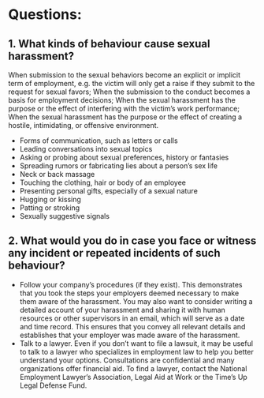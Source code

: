 # Questions:
## 1. What kinds of behaviour cause sexual harassment?

When submission to the sexual behaviors become an explicit or implicit term of employment, e.g. the victim will only get a raise if they submit to the request for sexual favors;
When the submission to the conduct becomes a basis for employment decisions;
When the sexual harassment has the purpose or the effect of interfering with the victim’s work performance;
When the sexual harassment has the purpose or the effect of creating a hostile, intimidating, or offensive environment.

* Forms of communication, such as letters or calls
* Leading conversations into sexual topics
* Asking or probing about sexual preferences, history or fantasies
* Spreading rumors or fabricating lies about a person’s sex life
* Neck or back massage
* Touching the clothing, hair or body of an employee
* Presenting personal gifts, especially of a sexual nature
* Hugging or kissing
* Patting or stroking
* Sexually suggestive signals

## 2. What would you do in case you face or witness any incident or repeated incidents of such behaviour?

* Follow your company’s procedures (if they exist). This demonstrates that you took the steps your employers deemed necessary to make them aware of the harassment. You may also want to consider writing a detailed account of your harassment and sharing it with human resources or other supervisors in an email, which will serve as a date and time record. This ensures that you convey all relevant details and establishes that your employer was made aware of the harassment.
* Talk to a lawyer. Even if you don’t want to file a lawsuit, it may be useful to talk to a lawyer who specializes in employment law to help you better understand your options. Consultations are confidential and many organizations offer financial aid. To find a lawyer, contact the National Employment Lawyer’s Association, Legal Aid at Work or the Time’s Up Legal Defense Fund.
